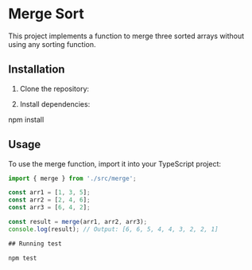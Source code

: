 # Merge Sort

This project implements a function to merge three sorted arrays without using any sorting function.

## Installation

1. Clone the repository:


2. Install dependencies:

npm install


## Usage

To use the merge function, import it into your TypeScript project:

```typescript
import { merge } from './src/merge';

const arr1 = [1, 3, 5];
const arr2 = [2, 4, 6];
const arr3 = [6, 4, 2];

const result = merge(arr1, arr2, arr3);
console.log(result); // Output: [6, 6, 5, 4, 4, 3, 2, 2, 1]

## Running test

npm test

